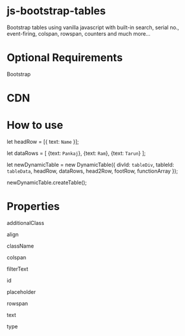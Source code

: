 # js-bootstrap-tables

Bootstrap tables using vanilla javascript with built-in search, serial no., event-firing, colspan, rowspan, counters and much more...

# Optional Requirements

Bootstrap

# CDN

<script src="https://cdn.jsdelivr.net/gh/TaxHeal-in/js-bootstrap-tables@latest/html.js"></script>
<script src="https://cdn.jsdelivr.net/gh/TaxHeal-in/js-bootstrap-tables@latest/table.js"></script>

# How to use

let headRow = [{ text: `Name` }];

let dataRows = [
{text: `Pankaj`},
{text: `Ram`},
{text: `Tarun`}
];

let newDynamicTable = new DynamicTable({ divId: `tableDiv`, tableId: `tableData`, headRow, dataRows, head2Row, footRow, functionArray });

newDynamicTable.createTable();

# Properties

additionalClass

align

className

colspan

filterText

id

placeholder

rowspan

text

type
